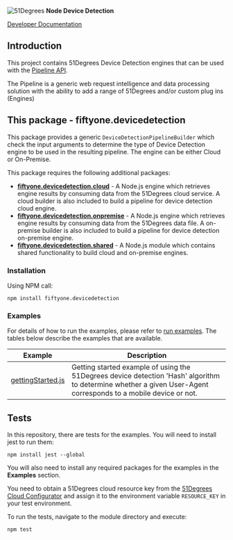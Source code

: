 ![51Degrees](https://51degrees.com/img/logo.png?utm_source=github&utm_medium=repository&utm_content=readme_main&utm_campaign=node-open-source "Data rewards the curious") **Node Device Detection**

[Developer Documentation](https://51degrees.com/device-detection-node/index.html?utm_source=github&utm_medium=repository&utm_content=documentation&utm_campaign=node-open-source "developer documentation")

## Introduction
This project contains 51Degrees Device Detection engines that can be used with the [Pipeline API](https://github.com/51Degrees/pipeline-node).

The Pipeline is a generic web request intelligence and data processing solution with the ability to add a range of 51Degrees and/or custom plug ins (Engines) 

## This package - fiftyone.devicedetection

This package provides a generic `DeviceDetectionPipelineBuilder` which check the input arguments to determine the type of Device Detection engine to be used in the resulting pipeline. The engine can be either Cloud or On-Premise.

This package requires the following additional packages:

- [**fiftyone.devicedetection.cloud**](/fiftyone.devicedetection.cloud#readme) - A Node.js engine which retrieves engine results by consuming data from the 51Degrees cloud service. A cloud builder is also included to build a pipeline for device detection cloud engine.
- [**fiftyone.devicedetection.onpremise**](/fiftyone.devicedetection.onpremise#readme) - A Node.js engine which retrieves engine results by consuming data from the 51Degrees data file. A on-premise builder is also included to build a pipeline for device detection on-premise engine.
- [**fiftyone.devicedetection.shared**](/fiftyone.devicedetection.shared#readme) - A Node.js module which contains shared functionality to build cloud and on-premise engines.

### Installation

Using NPM call:

```
npm install fiftyone.devicedetection
```

### Examples

For details of how to run the examples, please refer to [run examples](/run_examples.md).
The tables below describe the examples that are available.

| Example                                | Description |
|----------------------------------------|-------------|
| [gettingStarted.js](/fiftyone.devicedetection/examples/gettingStarted.js)                   |  Getting started example of using the 51Degrees device detection 'Hash' algorithm to determine whether a given User-Agent corresponds to a mobile device or not.|

## Tests

In this repository, there are tests for the examples. 
You will need to install jest to run them:

```
npm install jest --global
```

You will also need to install any required packages for the examples in the **Examples** section.

You need to obtain a 51Degrees cloud resource key from the [51Degrees Cloud Configurator](https://configure.51degrees.com/) and assign it to the environment variable `RESOURCE_KEY` in your test environment.

To run the tests, navigate to the module directory and execute:

```
npm test
```
